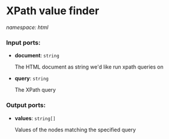 # XPath value finder

_namespace: html_

### Input ports:

* __document__: ` string `

    The HTML document as string we'd like run xpath queries on


* __query__: ` string `

    The XPath query

### Output ports:

* __values__: ` string[] `

    Values of the nodes matching the specified query


